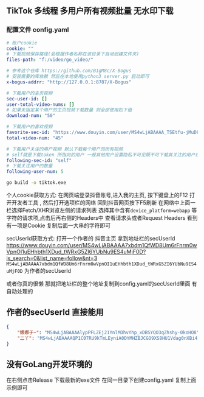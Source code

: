 <!--
 * @Date: 2023-05-13 18:15:27
 * @LastEditors: root-wang && 276211640@qq.com
 * @LastEditTime: 2023-05-15 18:43:03
 * @FilePath: \TikTok\readme.md
 * @Description: Do not edit
-->
## TikTok 多线程 多用户所有视频批量 无水印下载

### 配置文件 config.yaml
```yaml
# 账户cookie
cookie: ""
# 下载视频保存路径(会根据作者名称在该目录下自动创建文件夹)
files-path: "f:/video/go_video/"

# 参考这个仓库 https://github.com/B1gM8c/X-Bogus
# 安装需要的库依赖 然后在本地使用python3 server.py 启动即可
x-bogus-addrr: "http://127.0.0.1:8787/X-Bogus"

# 下载用户的主页视频
sec-user-id: []
user-total-video-nums: []
# 如果未指定某个用户的主页视频下载数量 则全部使用如下值
download-num: "50"

# 下载用户的喜欢视频
favorite-sec-id: "https://www.douyin.com/user/MS4wLjABAAAA_TSEtfu-jMuD8cUNzv_OmWSdm0_x4oe7lzqJTQrn5SHt1ttKe0APnfbEjsnRL-ZS?is_search=0&list_name=follow&nt=1&showTab=like"
total-video-num: "45"

# 下载用户关注的用户视频 默认下载每个用户的所有视频
# self就是下载token 所指向的用户 一般其他用户设置隐私不可见既不可下载其关注的用户视频
following-sec-id: "self"
# 下载关注用户的数量
following-user-num: 5
```

```bash
go build -o tiktok.exe
```

个人cookie获取方式: 
在网页端登录抖音账号,进入我的主页, 按下键盘上的F12 打开开发者工具 , 然后打开选项栏的网络 回到抖音网页按下F5刷新 在网络中上面一栏选择Fetch/XHR浏览左侧的请求列表 选择其中含有`device_platform=webapp`
等字符的请求项,点击后再右侧的Headers中 查看请求头或者Request Headers 看到有一项是Cookie 复制后面一大串的字符即可

secUserId获取方式:
打开一个作者的 抖音主页 拿到地址栏的secUserId
https://www.douyin.com/user/MS4wLjABAAAA7xbdm1QfWD8Um6rFnrm0wVpnOI1uEHhbth1XDud_tWRxG5ZI6YUbNu9ES4uMjF0D?is_search=0&list_name=follow&nt=3
`MS4wLjABAAAA7xbdm1QfWD8Um6rFnrm0wVpnOI1uEHhbth1XDud_tWRxG5ZI6YUbNu9ES4uMjF0D` 为作者的secUserId

或者你真的很懒 那就把地址栏的整个地址复制到config.yaml的secUserId里面 有自动处理的
## 作者的secUserId 直接能用
```json
{
    "娜娜子~": "MS4wLjABAAAAlypPFLZEj21YnlMDhvYhp_xDBSYQO3qZhshy-0koHO8",
    "二丫": "MS4wLjABAAAAQP1C07RU9kTmLEyniA0DYMHZBJCGO9XS8HU1Vdag0nXBi4GaYtHNpZsz5EBfZPgB"
}
```

## 没有GoLang开发环境的
在右侧点击Release 下载最新的exe文件 在同一目录下创建config.yaml 复制上面示例即可
